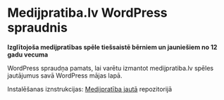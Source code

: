 # Medijpratiba.lv WordPress spraudnis

**Izglītojoša medijpratības spēle tiešsaistē bērniem un jauniešiem no 12 gadu vecuma** 

WordPress spraudņa pamats, lai varētu izmantot medijpratiba.lv spēles jautājumus savā WordPress mājas lapā.

Instalēšanas iznstrukcijas: [Medijpratība jautā](https://github.com/medijpratiba/medijpratiba_jauta) repozitorijā